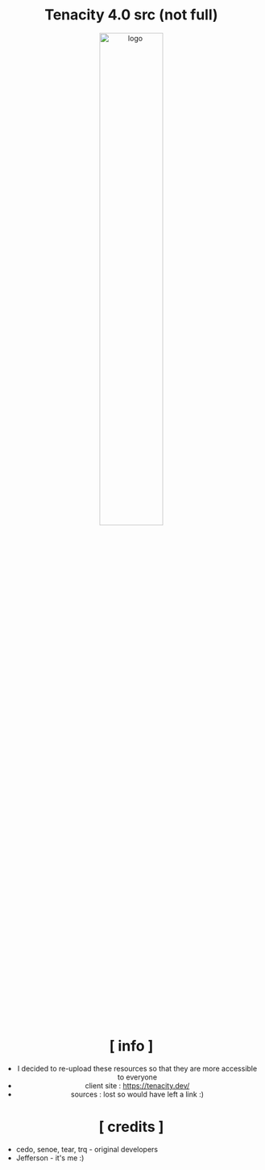 <div align="center">

# Tenacity 4.0 src (not full)

<img src="https://media.discordapp.net/attachments/936595673879556138/956925048738951178/image.png?width=600&height=350" alt="logo" width="50%" />
  

# [ info ]

+ I decided to re-upload these resources so that they are more accessible to everyone
+ client site : https://tenacity.dev/
+ sources : lost so would have left a link :)

# [ credits ]

</div>

+ cedo, senoe, tear, trq - original developers
+ Jefferson - it's me :)
